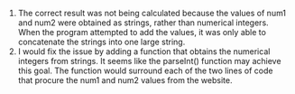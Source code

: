 1. The correct result was not being calculated because the values of num1 and num2 were obtained as strings, rather than numerical integers. When the program attempted to add the values, it was only able to concatenate the strings into one large string.
2. I would fix the issue by adding a function that obtains the numerical integers from strings. It seems like the parseInt() function may achieve this goal. The function would surround each of the two lines of code that procure the num1 and num2 values from the website.